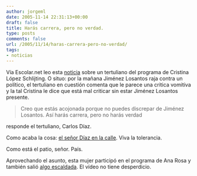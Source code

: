 ```yaml
---
author: jorgeml
date: 2005-11-14 22:31:13+00:00
draft: false
title: Harás carrera, pero no verdad.
type: posts
comments: false
url: /2005/11/14/haras-carrera-pero-no-verdad/
tags:
- noticias
---
```


Vía Escolar.net leo esta [noticia](http://www.escolar.net/MT/archives/2005/11/la_locutora_aco.html) sobre un tertuliano del programa de Cristina López Schlijting. O situo: por la mañana Jiménez Losantos raja contra un político, el tertuliano en cuestión comenta que le parece una critica vomitiva y la tal Cristina le dice que está mal criticar sin estar Jiménez Losantos presente.

> Creo que estás acojonada porque no puedes discrepar de Jiménez Losantos. Así harás carrera, pero no harás verdad

responde el tertuliano, Carlos Díaz.

Como acaba la cosa: [el señor Díaz en la calle](http://www.escolar.net/MT/archives/2005/11/cristina_lopez.html). Viva la tolerancia.

Como está el patio, señor. País.

Aprovechando el asunto, esta mujer participó en el programa de Ana Rosa y también salió [algo escaldada](http://www.escolar.net/MT/archives/2005/10/cristina_y_la_m_1.html). El vídeo no tiene desperdicio.
